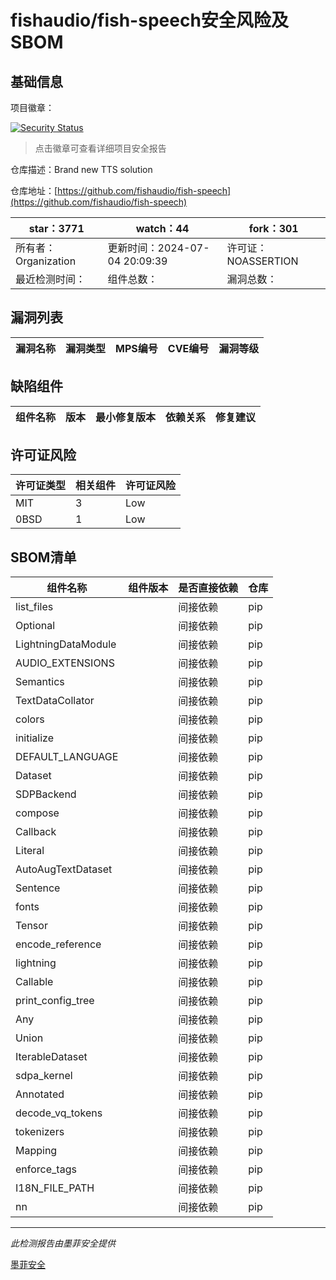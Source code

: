 # fishaudio/fish-speech安全风险及SBOM

## 基础信息

项目徽章：

[![Security Status](https://www.murphysec.com/platform3/v31/badge/1808931972727988225.svg)](https://www.murphysec.com/console/report/1747692116718583808/1808931972727988225)

> 点击徽章可查看详细项目安全报告

仓库描述：Brand new TTS solution

仓库地址：[https://github.com/fishaudio/fish-speech](https://github.com/fishaudio/fish-speech)

| star：3771 | watch：44 | fork：301 |
| ----------- | -------------- | ------------ |
| 所有者：Organization | 更新时间：2024-07-04 20:09:39 | 许可证：NOASSERTION |
| 最近检测时间： | 组件总数： | 漏洞总数： |




## 漏洞列表

| 漏洞名称 | 漏洞类型 | MPS编号 | CVE编号 | 漏洞等级 |
| ------- | ------ | ------- | ------ | ----- |





## 缺陷组件

| 组件名称 | 版本 | 最小修复版本 | 依赖关系 | 修复建议 |
| -------- | ---- | ------------ | -------- | -------- |





## 许可证风险

| 许可证类型 | 相关组件 | 许可证风险 |
| ---------- | -------- | ---------- |
|MIT|3|Low|
|0BSD|1|Low|




## SBOM清单

| 组件名称 | 组件版本 | 是否直接依赖 | 仓库 |
| -------- | -------- | ------------ | ---- |
|list_files||间接依赖|pip|
|Optional||间接依赖|pip|
|LightningDataModule||间接依赖|pip|
|AUDIO_EXTENSIONS||间接依赖|pip|
|Semantics||间接依赖|pip|
|TextDataCollator||间接依赖|pip|
|colors||间接依赖|pip|
|initialize||间接依赖|pip|
|DEFAULT_LANGUAGE||间接依赖|pip|
|Dataset||间接依赖|pip|
|SDPBackend||间接依赖|pip|
|compose||间接依赖|pip|
|Callback||间接依赖|pip|
|Literal||间接依赖|pip|
|AutoAugTextDataset||间接依赖|pip|
|Sentence||间接依赖|pip|
|fonts||间接依赖|pip|
|Tensor||间接依赖|pip|
|encode_reference||间接依赖|pip|
|lightning||间接依赖|pip|
|Callable||间接依赖|pip|
|print_config_tree||间接依赖|pip|
|Any||间接依赖|pip|
|Union||间接依赖|pip|
|IterableDataset||间接依赖|pip|
|sdpa_kernel||间接依赖|pip|
|Annotated||间接依赖|pip|
|decode_vq_tokens||间接依赖|pip|
|tokenizers||间接依赖|pip|
|Mapping||间接依赖|pip|
|enforce_tags||间接依赖|pip|
|I18N_FILE_PATH||间接依赖|pip|
|nn||间接依赖|pip|


------

*此检测报告由墨菲安全提供*

[墨菲安全](www.murphysec.com)